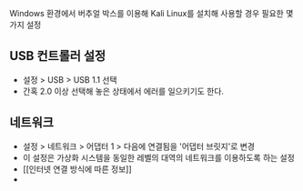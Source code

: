 Windows 환경에서 버추얼 박스를 이용해 Kali Linux를 설치해 사용할 경우 필요한 몇 가지 설정

## USB 컨트롤러 설정
- 설정 > USB > USB 1.1 선택
- 간혹 2.0 이상 선택해 놓은 상태에서 에러를 일으키기도 한다.

## 네트워크
- 설정 > 네트워크 > 어댑터 1 > 다음에 연결됨을 '어댑터 브릿지'로 변경
- 이 설정은 가상화 시스템을 동일한 레벨의 대역의 네트워크를 이용하도록 하는 설정
- [[인터넷 연결 방식에 따른 정보]]
- 